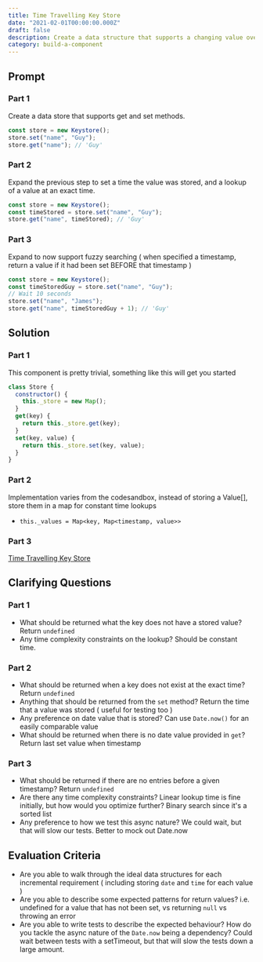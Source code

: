 ```yaml
---
title: Time Travelling Key Store
date: "2021-02-01T00:00:00.000Z"
draft: false
description: Create a data structure that supports a changing value over time
category: build-a-component
---
```


## Prompt

### Part 1

Create a data store that supports get and set methods.

```javascript
const store = new Keystore();
store.set("name", "Guy");
store.get("name"); // 'Guy'
```

### Part 2

Expand the previous step to set a time the value was stored, and a lookup of a value at an exact time.

```javascript
const store = new Keystore();
const timeStored = store.set("name", "Guy");
store.get("name", timeStored); // 'Guy'
```

### Part 3

Expand to now support fuzzy searching ( when specified a timestamp, return a value if it had been set BEFORE that timestamp )

```javascript
const store = new Keystore();
const timeStoredGuy = store.set("name", "Guy");
// Wait 10 seconds
store.set("name", "James");
store.get("name", timeStoredGuy + 1); // 'Guy'
```

## Solution

### Part 1

This component is pretty trivial, something like this will get you started

```javascript
class Store {
  constructor() {
    this._store = new Map();
  }
  get(key) {
    return this._store.get(key);
  }
  set(key, value) {
    return this._store.set(key, value);
  }
}
```

### Part 2

Implementation varies from the codesandbox, instead of storing a Value[], store them in a map for constant time lookups

- `this._values = Map<key, Map<timestamp, value>>`

### Part 3

[Time Travelling Key Store](embedded-codesandbox://time-travelling-key-store)

## Clarifying Questions

### Part 1

- What should be returned what the key does not have a stored value? Return `undefined`
- Any time complexity constraints on the lookup? Should be constant time.

### Part 2

- What should be returned when a key does not exist at the exact time? Return `undefined`
- Anything that should be returned from the `set` method? Return the time that a value was stored ( useful for testing too )
- Any preference on date value that is stored? Can use `Date.now()` for an easily comparable value
- What should be returned when there is no date value provided in `get`? Return last set value when timestamp

### Part 3

- What should be returned if there are no entries before a given timestamp? Return `undefined`
- Are there any time complexity constraints? Linear lookup time is fine initially, but how would you optimize further? Binary search since it's a sorted list
- Any preference to how we test this async nature? We could wait, but that will slow our tests. Better to mock out Date.now

## Evaluation Criteria

- Are you able to walk through the ideal data structures for each incremental requirement ( including storing `date` and `time` for each value )
- Are you able to describe some expected patterns for return values? i.e. undefined for a value that has not been set, vs returning `null` vs throwing an error
- Are you able to write tests to describe the expected behaviour? How do you tackle the async nature of the `Date.now` being a dependency? Could wait between tests with a setTimeout, but that will slow the tests down a large amount.
